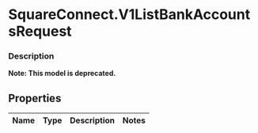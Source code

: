 # SquareConnect.V1ListBankAccountsRequest

### Description
**Note: This model is deprecated.**



## Properties
Name | Type | Description | Notes
------------ | ------------- | ------------- | -------------


